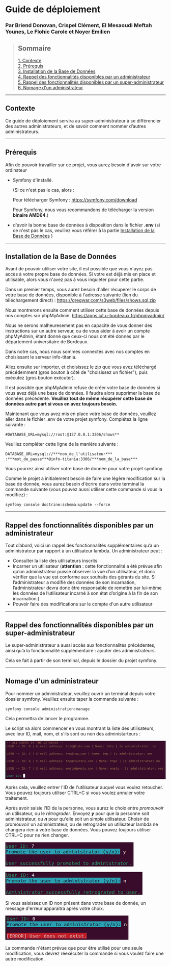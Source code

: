 # Guide de déploiement

### Par Briend Donovan, Crispel Clément, El Mesaoudi Meftah Younes, Le Flohic Carole et Noyer Emilien

>## Sommaire
>[1. Contexte](#contexte)  
>[2. Prérequis](#prérequis)  
>[3. Installation de la Base de Données](#installation-de-la-base-de-données)  
>[4. Rappel des fonctionnalités disponibles par un administrateur](#rappel-des-fonctionnalités-disponibles-par-un-administrateur)  
>[5. Rappel des fonctionnalités disponibles par un super-administrateur](#rappel-des-fonctionnalités-disponibles-par-un-super-administrateur)  
>[6. Nomage d'un administrateur ](#nomage-dun-administrateur )
___

## Contexte

Ce guide de déploiement servira au super-administrateur à se différencier des autres administrateurs, et de savoir comment nommer d’autres administrateurs. 

___

## Prérequis

Afin de pouvoir travailler sur ce projet, vous aurez besoin d'avoir sur votre ordinateur 

- Symfony d'installé. 

    (Si ce n'est pas le cas, alors : 

    Pour télécharger Symfony : https://symfony.com/download

    Pour Symfony, nous vous recommandons de télécharger la version **binaire AMD64**.)

- d'avoir la bonne base de données à disposition dans le fichier **.env** (si ce n'est pas le cas, veuillez vous référer à la partie [Installation de la Base de Données](#installation-de-la-base-de-données) )

___

## Installation de la Base de Données

Avant de pouvoir utiliser votre site, il est possible que vous n'ayez pas accès à votre propre base de données. Si votre est déjà mis en place et utilisable, alors vous n'avez pas à vous inquiéter pour cette partie.

Dans un premier temps, vous aurez besoin d'aller récuperer le corps de votre base de données, disponible à l'adresse suivante (lien du téléchargement direct) : 
https://gregwar.com/s3web/files/shows.sql.zip

Nous montrerons ensuite comment utiliser cette base de données depuis nos comptes sur phpMyAdmin. 
https://apps.iut.u-bordeaux.fr/phpmyadmin/ 

Nous ne serons malheuresement pas en capacité de vous donner des instructions sur un autre serveur, ou de vous aider à avoir un compte phpMyAdmin, étant donné que ceux-ci nous ont été donnés par le département universitaire de Bordeaux.

Dans notre cas, nous nous sommes connectés avec nos comptes en choisissant le serveur info-titania.

Allez ensuite sur importer, et choisissez le zip que vous avez téléchargé précédemment (gros bouton à côté de "choisissez un fichier"), puis exécutez (gros bouton exécuter). 

Il est possible que phpMyAdmin refuse de créer votre base de données si vous avez déjà une base de données. Il faudra alors supprimer la base de données précédente. **Veuillez tout de même récupérer cette base de données autre part si vous en avez toujours besoin.**

Maintenant que vous avez mis en place votre base de données, veuillez aller dans le fichier .env de votre projet symfony. Complétez la ligne suivante : 

```
#DATABASE_URL=mysql://root:@127.0.0.1:3306/shows**
```
Veuillez compléter cette ligne de la manière suivante : 
```
DATABASE_URL=mysql://***nom_de_l'utilisateur*** :***mot_de_passe***@info-titania:3306/***nom_de_la_base***
```
Vous pourrez ainsi utiliser votre base de donnée pour votre projet symfony.

Comme le projet a initialement besoin de faire une légère modification sur la base de donnée, vous aurez besoin d'écrire dans votre terminal la commande suivante (vous pouvez aussi utiliser cette commande si vous la modifiez) :

```
symfony console doctrine:schema:update --force
```
___


## Rappel des fonctionnalités disponibles par un administrateur

Tout d’abord, voici un rappel des fonctionnalités supplémentaires qu’a un administrateur par rapport à un utilisateur lambda. 
Un administrateur peut : 
- Consulter la liste des utilisateurs inscrits
- Incarner un utilisateur (**attention** : cette fonctionnalité a été prévue afin qu’un administrateur puisse observer la vue d’un utilisateur, et donc vérifier que la vue est conforme aux souhaits des gérants du site. Si l’administrateur a modifié des données de son incarnation, l’administrateur devra donc être responsable de remettre par lui-même les données de l’utilisateur incarné à son état d’origine à la fin de son incarnation.) 
- Pouvoir faire des modifications sur le compte d'un autre utilisateur

___

## Rappel des fonctionnalités disponibles par un super-administrateur

Le super-administrateur a aussi accès aux fonctionnalités précédentes, ainsi qu’à la fonctionnalité supplémentaire : ajouter des administrateurs. 

Cela se fait à partir de son terminal, depuis le dossier du projet symfony.
___


## Nomage d'un administrateur 

Pour nommer un administrateur, veuillez ouvrir un terminal depuis votre dossier symfony. Veuillez ensuite taper la commande suivante : 

```
symfony console administration:manage
```

Cela permettra de lancer le programme. 

Le script va alors commencer en vous montrant la liste des utilisateurs, avec leur ID, mail, nom, et s'ils sont ou non des administarteurs : 

![image](image/affichage.png) 

Après cela, veuillez entrer l'ID de l'utilisateur auquel vous voulez retoucher. Vous pouvez toujours utiliser CTRL+C si vous voulez annuler votre traitement.

Après avoir saisie l'ID de la personne, vous aurez le choix entre *promouvoir* un utilisateur, ou le *rétrograder*. Envoyez ***y*** pour que la personne soit administrateur, ou ***n*** pour qu'elle soit un simple utilisateur. Choisir de promouvoir un administrateur, ou de retrograder un utilisateur lambda ne changera rien à votre base de données. Vous pouvez toujours utiliser CTRL+C pour ne rien changer.  

![image](image/promotion.png) 

![image](image/retrogradation.png) 

Si vous saisissez un ID non présent dans votre base de donnée, un message d'erreur apparaitra après votre choix.

![image](image/erreur.png) 

La commande n'étant prévue que pour être utilisé pour une seule modification, vous devrez réexécuter la commande si vous voulez faire une autre modification. 